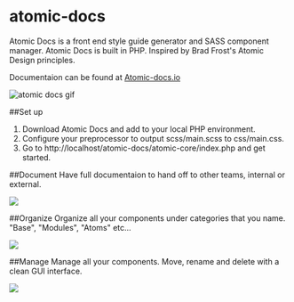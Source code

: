 # atomic-docs
Atomic Docs is a front end style guide generator and SASS component manager. Atomic Docs is built in PHP. Inspired by Brad Frost's Atomic Design principles.

Documentaion can be found at <a href="http://atomic-docs.io/">Atomic-docs.io</a>

<img src="http://atomicdocs.io/img/demo1.gif" alt="atomic docs gif" />

##Set up
<ol>
	<li>Download Atomic Docs and add to your local PHP environment.</li>
  <li>Configure your preprocessor to output scss/main.scss to css/main.css.</li>
  <li>Go to http://localhost/atomic-docs/atomic-core/index.php and get started.</li>
</ol>

##Document
Have full documentaion to hand off to other teams, internal or external.

<img src="http://atomicdocs.io/img/document.png" />

##Organize
Organize all your components under categories that you name. "Base", "Modules", "Atoms" etc...

<img src="http://atomicdocs.io/img/organize.png"/>

##Manage
Manage all your components. Move, rename and delete with a clean GUI interface.

<img src="http://atomicdocs.io/img/manage.gif" />

